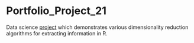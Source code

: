 # Portfolio_Project_21
Data science [project](https://johnpaulinepineda.github.io/Portfolio_Project_21/) which demonstrates various dimensionality reduction algorithms for extracting information in R.
